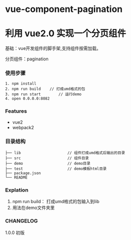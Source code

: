 # vue-component-pagination
# 利用 vue2.0 实现一个分页组件

基础：vue开发组件的脚手架,支持组件按需加载。

分页组件：pagination

### 使用步骤

```
1. npm install
2. npm run build	// 打成umd格式的包
3. npm run start		// 运行demo
4. open 0.0.0.0:8082
```

### Features

* vue2
* webpack2


### 目录结构
```
├── lib						// 组件打成umd格式后输出的目录
├── src 					// 组件目录
├── demo					// demo目录					
├── test					// demo模板html目录				
├── package.json
└── README
```

### Explation

1. npm run build： 打成umd格式的包输入到lib
2. 用法在demo文件夹里

### CHANGELOG

1.0.0  初版
